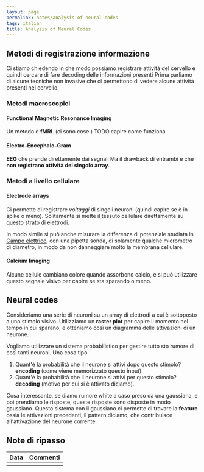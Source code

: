 ```yaml
---
layout: page
permalink: notes/analysis-of-neural-codes
tags: italian
title: Analysis of Neural Codes
---
```


## Metodi di registrazione informazione
Ci stiamo chiedendo in che modo possiamo registrare attività del cervello e quindi cercare di fare decoding delle informazioni presenti
Prima parliamo di alcune tecniche non invasive che ci permettono di vedere alcune attività presenti nel cervello.
### Metodi macroscopici
#### Functional Magnetic Resonance Imaging
Un metodo è **fMRI**. (ci sono cose ) TODO capire come funziona

#### Electro-Encephalo-Gram
**EEG** che prende direttamente dai segnali 
Ma il drawback di entrambi è che **non registrano attività del singolo array**.

### Metodi a livello cellulare
#### Electrode arrays
Ci permette di registrare *voltaggi* di singoli neuroni (quindi capire se è in spike o meno). Solitamente si mette il tessuto cellulare direttamente su questo strato di elettrodi.

In modo simile si può anche misurare la differenza di potenziale studiata in [Campo elettrico](/notes/campo-elettrico), con una pipetta sonda, di solamente qualche micrometro di diametro, in modo da non danneggiare molto la membrana cellulare.

#### Calcium Imaging
Alcune cellule cambiano colore quando assorbono calcio, e si può utilizzare questo segnale visivo per capire se sta sparando o meno.


## Neural codes

Consideriamo una serie di neuroni su un array di elettrodi a cui è sottoposto a uno stimolo visivo. 
Utilizziamo un **raster plot** per capire il momento nel tempo in cui sparano, e otteniamo così un diagramma delle attivazioni di un neurone.

Vogliamo utilizzare un sistema probabilistico per gestire tutto sto rumore di così tanti neuroni. Una cosa tipo
1. Quant'è la probabilità che il neurone si attivi dopo questo stimolo? **encoding** (come viene memorizzato questo input).
2. Quant'è la probabilità che il neurone si attivi per questo stimolo? **decoding** (motivo per cui si è attivato diciamo).


Cosa interessante, se diamo rumore white a caso preso da una gaussiana, e poi prendiamo le risposte, queste risposte sono disposte in modo gaussiano.
Questo sistema con il gaussiano ci permette di trovare la **feature** ossia le attivazioni precedenti, il pattern diciamo, che contribuisce all'attivazione del neurone corrente.

## Note di ripasso

| Data | Commenti |
| ---- | -------- |
|      |          |